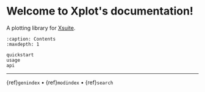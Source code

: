 
# Welcome to Xplot's documentation!

A plotting library for [Xsuite](https://github.com/xsuite).

```{toctree}
:caption: Contents
:maxdepth: 1

quickstart
usage
api
```

-----

{ref}`genindex` •
{ref}`modindex` •
{ref}`search`
